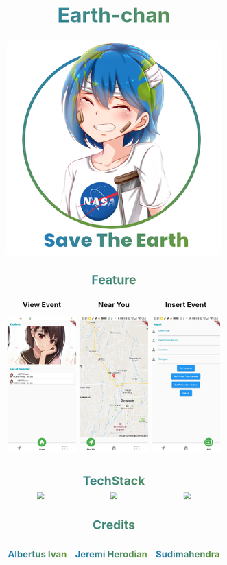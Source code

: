 <h1 style="font-weight:bold; font-size:48px; background: linear-gradient(91.05deg, #1D7BC5 -10.71%, #779F25 117.06%);-webkit-background-clip: text;
-webkit-text-fill-color: transparent;
" align="center">Earth-chan</h1>
<p align="center"><img align="center" src="./docs/earth-chan.png"></p>
<h1 style="font-weight:bold; background: linear-gradient(91.05deg, #1D7BC5 -10.71%, #779F25 117.06%);-webkit-background-clip: text;
-webkit-text-fill-color: transparent; margin:4px; margin-top:40px;" align="center" >Feature</h1>
<div style="display: flex; flex-direction: row; justify-content: space-around; align-items: center; width: 100%;">
    <div style="margin:4px;">
        <h3 align="center">View Event</h3>
        <img style="width: 100%;" src="./docs/ss.png">
    </div>
    <div style="margin:4px;">
        <h3 align="center">Near You</h3>
        <img style="width: 100%;" src="./docs/ss_1.png">
    </div>
    <div style="margin:4px;">
    <h3 align="center">Insert Event</h3>
    <img style="width: 100%;" src="./docs/ss_2.png">
    </div>
</div>
<h1 style="font-weight:bold; background: linear-gradient(91.05deg, #1D7BC5 -10.71%, #779F25 117.06%);-webkit-background-clip: text;
-webkit-text-fill-color: transparent; margin:10px; margin-top:40px;" align="center">TechStack</h1>
<div style="display: flex; flex-direction: row; justify-content: space-around; align-items: center; width: 100%; gap:10px;">
    <div> 
        <img style="width: 100%;" src="https://upload.wikimedia.org/wikipedia/commons/1/17/Google-flutter-logo.png">
    </div>
    <div> 
        <img style="width: 100%;" src="https://upload.wikimedia.org/wikipedia/commons/thumb/3/3c/Flask_logo.svg/1280px-Flask_logo.svg.png">
    </div>
    <div> 
        <img style="width: 100%;" src="https://assets.stickpng.com/images/584815fdcef1014c0b5e497a.png">
    </div>
</div>
<h1 style="font-weight:bold; background: linear-gradient(91.05deg, #1D7BC5 -10.71%, #779F25 117.06%);-webkit-background-clip: text;
-webkit-text-fill-color: transparent; margin:10px; margin-top:40px;" align="center">Credits</h1>
<div style="display: flex; flex-direction: row; justify-content: space-around; align-items: center; width: 100%; gap:10px;">
    <div> 
        <h2 style="font-weight:bold; background: linear-gradient(91.05deg, #1D7BC5 -10.71%, #779F25 117.06%);-webkit-background-clip: text;
-webkit-text-fill-color: transparent;" align="center" >Albertus Ivan</h2>
    </div>
    <div> 
        <h2 style="font-weight:bold; background: linear-gradient(91.05deg, #1D7BC5 -10.71%, #779F25 117.06%);-webkit-background-clip: text;
-webkit-text-fill-color: transparent;" align="center" >Jeremi Herodian</h2>
    </div>
    <div> 
        <h2 style="font-weight:bold; background: linear-gradient(91.05deg, #1D7BC5 -10.71%, #779F25 117.06%);-webkit-background-clip: text;
-webkit-text-fill-color: transparent;" align="center" >Sudimahendra</h2>
    </div>
</div>